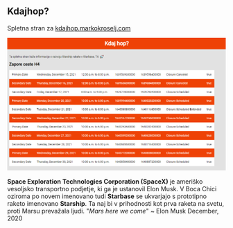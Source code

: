 ## Kdajhop?

Spletna stran za [kdajhop.markokroselj.com](http://kdajhop.markokroselj.com)

![spletna stran slika](/images/kdajhop_stran.png)

**Space Exploration Technologies Corporation (SpaceX)** je ameriško vesoljsko transportno podjetje, ki ga je ustanovil Elon Musk.
V Boca Chici oziroma po novem imenovano tudi **Starbase** se ukvarjajo s prototipno raketo imenovano **Starship**.
Ta naj bi v prihodnosti kot prva raketa na svetu, proti Marsu prevažala ljudi.
"_Mars here we come_" ~ Elon Musk December, 2020 